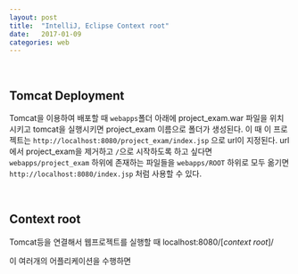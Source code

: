 ```yaml
---
layout: post
title:  "IntelliJ, Eclipse Context root"
date:   2017-01-09
categories: web
---
```


<br/>  

## Tomcat Deployment  

Tomcat을 이용하여 배포할 때 `webapps`폴더 아래에 project_exam.war 파일을 위치시키고 tomcat을 실행시키면 project_exam 이름으로 폴더가 생성된다. 이 때 이 프로젝트는 `http://localhost:8080/project_exam/index.jsp` 으로 url이 지정된다. url에서 project_exam을 제거하고 `/`으로 시작하도록 하고 싶다면 `webapps/project_exam` 하위에 존재하는 파일들을 `webapps/ROOT` 하위로 모두 옮기면 `http://localhost:8080/index.jsp` 처럼 사용할 수 있다.  

<br/>  

## Context root  

Tomcat등을 연결해서 웹프로젝트를 실행할 때
localhost:8080/[_context root_]/


이 여러개의 어플리케이션을 수행하면

